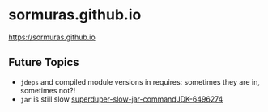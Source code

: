 # sormuras.github.io

https://sormuras.github.io

## Future Topics

- `jdeps` and compiled module versions in requires: sometimes they are in, sometimes not?!
- `jar` is still slow [superduper-slow-jar-command](https://blogs.oracle.com/corejavatechtips/superduper-slow-jar-command)[JDK-6496274](https://bugs.openjdk.java.net/browse/JDK-6496274)
